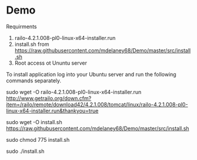 # Demo
Requirments 
1. railo-4.2.1.008-pl0-linux-x64-installer.run
2. install.sh from https://raw.githubusercontent.com/mdelaney68/Demo/master/src/install.sh
3. Root access ot Ununtu server


To install application log into your Ubuntu server and run the following commands separately.

sudo wget -O railo-4.2.1.008-pl0-linux-x64-installer.run http://www.getrailo.org/down.cfm?item=/railo/remote/download42/4.2.1.008/tomcat/linux/railo-4.2.1.008-pl0-linux-x64-installer.run&thankyou=true

sudo wget -O install.sh https://raw.githubusercontent.com/mdelaney68/Demo/master/src/install.sh

sudo chmod 775 install.sh

sudo ./install.sh



